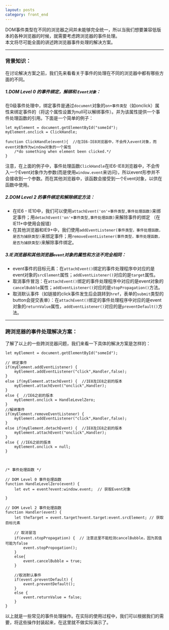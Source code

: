 ```yaml
---
layout: posts
category: front_end
---
```


DOM事件类型在不同的浏览器之间并未能够完全统一，所以当我们想要兼容低版本的各种浏览器的时候，就需要考虑跨浏览器的事件处理。  
本文将尽可能全面的讲述跨浏览器事件处理的解决方案。
***
### 背景知识：  
在讨论解决方案之前，我们先来看看关于事件的处理在不同的浏览器中都有哪些方面的不同。    

##### 1.**DOM Level 0** 的事件绑定，解绑和 `Event对象`：
在0级事件处理中，绑定事件是通过`document`对象的`on+事件类型`（如onclick）属性来绑定事件的（将这个属性设置为null可以解绑事件）。并为该属性提供一个事件处理函数的引用。下面是一个简单的例子：

	let myElement = document.getElementById("someId");
	myElement.onclick = ClickHandle;
	
	function ClickHandle(event){  //在IE6-IE8浏览器中，不会传入event对象，而event对象作为window对象的一个属性
		/*do something when element been clicked.*/
	}

注意，在上面的例子中，事件处理函数`ClickHandle`在IE6-IE8浏览器中，不会传入一个Event对象作为参数(而是使用`window.event`来访问)，所以event形参并不会接收到一个参数。而在其他浏览器中，该函数会接受到一个Event对象，以供在函数中使用。  
##### 2.**DOM Level 2** 的事件绑定和解除绑定方法：  

- 在IE6 - IE10中，我们可以使用`attachEvent('on'+事件类型,事件处理函数)`来绑定事件；用`detachEvent('on'+事件类型,事件处理函数)`来解除事件的绑定 （在IE11+中使用会报错）
- 在其他浏览器和IE9+中，我们使用`addEventListener(事件类型，事件处理函数，是否为捕获类型)`来绑定事件；用`removeEventListener(事件类型，事件处理函数，是否为捕获类型)`来解除事件绑定。

##### 3.IE浏览器和其他浏览器`event`对象的属性和方法不完全相同：

- event事件的目标元素：在`attachEvent()`绑定的事件处理程序中对应的是event对象的`srcElement`属性；`addEventListener()`对应的是`target`属性。
- 取消事件冒泡：在`attachEvent()`绑定的事件处理程序中对应的是event对象的`cancelBubble`属性；`addEventListener()`对应的是`stopPropagation()`方法。
- 取消默认事件（如链接的click事件发生后会跳转到`href`，表单的`submit`类型的button会提交表单）：在`attachEvent()`绑定的事件处理程序中对应的是event对象的`returnValue`属性，`addEventListener()`对应的是`preventDefault()`方法。

***
### 跨浏览器的事件处理解决方案：
了解了以上的一些跨浏览器问题，我们来看一下具体的解决方案是怎样的：

	let myElement = document.getElementById("someId");
	
	// 绑定事件
	if(myElement.addEventListener) {
		myElement.addEventListener("click",Handler,false);
	} 
	else if(myElement.attachEvent) {  //IE8及IE8之前的版本
		myElement.attachEvent("onclick",Handler);
	}
	else {  //IE6之前的版本
		myElement.onclick = HandleLevelZero;
	}
	//解绑事件
	if(myElement.removeEventListener) {
		myElement.addEventListener("click",Handler,false);
	} 
	else if(myElement.detachEvent) {  //IE8及IE8之前的版本
		myElement.attachEvent("onclick",Handler);
	}
	else { //IE6之前的版本
		myElement.onclick = null;
	}
	
	
	
	/* 事件处理函数 */
	
	// DOM Level 0 事件处理函数
	function HandleLevelZero(event) {  
		let evt = event?event:window.event;  // 获取Event对象
	
	}

	// DOM Level 2 事件处理函数
	function Handler(event) {  
		let theTarget = event.target?event.target:event.srcElement; // 获取目标元素
		
		// 取消冒泡
		if(event.stopPropagation) {  // 注意这里不能检测cancelBubble，因为其值可能为false
			event.stopPropogation();
		}
		else{
			event.cancelBubble = true; 
		}

		//取消默认事件
		if(event.preventDefault) {
			event.preventDefault();
		}
		else {
			event.returnValue = false;
		}
	} 

以上就是一些常见的事件处理操作。在实际的使用过程中，我们可以根据我们的需要，将这些操作封装起来，在这里就不做实际演示了。
